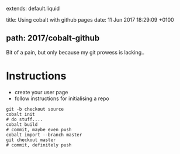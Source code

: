 extends: default.liquid

title: Using cobalt with github pages
date: 11 Jun 2017 18:29:09 +0100

path: 2017/cobalt-github
---

Bit of a pain, but only because my git prowess is lacking..

# Instructions

- create your user page
- follow instructions for initialising a repo

```shell
git -b checkout source
cobalt init
# do stuff....
cobalt build
# commit, maybe even push
cobalt import --branch master
git checkout master
# commit, definitely push
```




